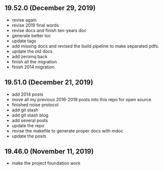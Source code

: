 ## 19.52.0 (December 29, 2019)
  - revise again
  - revise 2019 final words
  - revise docs and finish ten-years doc
  - generate better toc
  - update tags
  - add missing docs and revised the build pipeline to make separated pdfs.
  - update the old docs
  - add zeromq back
  - finish all the migration
  - finish 2014 migration

## 19.51.0 (December 21, 2019)
  - add 2014 posts
  - move all my previous 2016-2019 posts into this repo for open source.
  - finished noise protocol
  - add git stash
  - add git stash blog
  - add several posts
  - update the repo
  - revise the makefile to generate proper docs with mdoc
  - update the posts

## 19.46.0 (November 11, 2019)
- make the project foundation work


